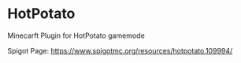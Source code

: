 # HotPotato
Minecarft Plugin for HotPotato gamemode

Spigot Page: https://www.spigotmc.org/resources/hotpotato.109994/
